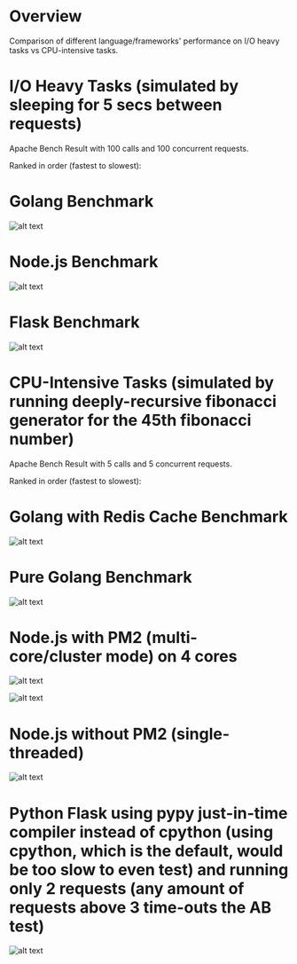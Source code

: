 # Overview

Comparison of different language/frameworks' performance on I/O heavy tasks vs CPU-intensive tasks.

# I/O Heavy Tasks (simulated by sleeping for 5 secs between requests)

Apache Bench Result with 100 calls and 100 concurrent requests.

Ranked in order (fastest to slowest):

# Golang Benchmark

![alt text](https://github.com/YudiTan/concurrency-benchmark/blob/master/ioheavy/golang.png)

# Node.js Benchmark

![alt text](https://github.com/YudiTan/concurrency-benchmark/blob/master/ioheavy/nodejs.png)

# Flask Benchmark

![alt text](https://github.com/YudiTan/concurrency-benchmark/blob/master/ioheavy/flaskpy.png)

# CPU-Intensive Tasks (simulated by running deeply-recursive fibonacci generator for the 45th fibonacci number)

Apache Bench Result with 5 calls and 5 concurrent requests.

Ranked in order (fastest to slowest):

# Golang with Redis Cache Benchmark

![alt text](https://github.com/YudiTan/concurrency-benchmark/blob/master/cpuheavy/redisgo.png)

# Pure Golang Benchmark

![alt text](https://github.com/YudiTan/concurrency-benchmark/blob/master/cpuheavy/goabtest.png)

# Node.js with PM2 (multi-core/cluster mode) on 4 cores

![alt text](https://github.com/YudiTan/concurrency-benchmark/blob/master/cpuheavy/pm2abtest.png)

![alt text](https://github.com/YudiTan/concurrency-benchmark/blob/master/cpuheavy/pm2results.png)

# Node.js without PM2 (single-threaded)

![alt text](https://github.com/YudiTan/concurrency-benchmark/blob/master/cpuheavy/nonpm2results.png)

# Python Flask using pypy just-in-time compiler instead of cpython (using cpython, which is the default, would be too slow to even test) and running only 2 requests (any amount of requests above 3 time-outs the AB test)

![alt text](https://github.com/YudiTan/concurrency-benchmark/blob/master/cpuheavy/pythonabtest.png)

